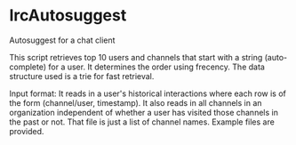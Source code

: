 # IrcAutosuggest
Autosuggest for a chat client

This script retrieves top 10 users and channels that start with a string 
(auto-complete) for a user. It determines the order using frecency. The data
structure used is a trie for fast retrieval.

Input format:
It reads in a user's historical interactions where each row is of the form
(channel/user, timestamp). It also reads in all channels in an organization
independent of whether a user has visited those channels in the past or not.
That file is just a list of channel names. Example files are provided.
